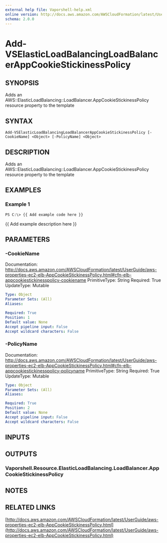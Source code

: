 ```yaml
---
external help file: Vaporshell-help.xml
online version: http://docs.aws.amazon.com/AWSCloudFormation/latest/UserGuide/aws-properties-ec2-elb-AppCookieStickinessPolicy.html
schema: 2.0.0
---
```


# Add-VSElasticLoadBalancingLoadBalancerAppCookieStickinessPolicy

## SYNOPSIS
Adds an AWS::ElasticLoadBalancing::LoadBalancer.AppCookieStickinessPolicy resource property to the template

## SYNTAX

```
Add-VSElasticLoadBalancingLoadBalancerAppCookieStickinessPolicy [-CookieName] <Object> [-PolicyName] <Object>
```

## DESCRIPTION
Adds an AWS::ElasticLoadBalancing::LoadBalancer.AppCookieStickinessPolicy resource property to the template

## EXAMPLES

### Example 1
```
PS C:\> {{ Add example code here }}
```

{{ Add example description here }}

## PARAMETERS

### -CookieName
Documentation: http://docs.aws.amazon.com/AWSCloudFormation/latest/UserGuide/aws-properties-ec2-elb-AppCookieStickinessPolicy.html#cfn-elb-appcookiestickinesspolicy-cookiename
PrimitiveType: String
Required: True
UpdateType: Mutable

```yaml
Type: Object
Parameter Sets: (All)
Aliases: 

Required: True
Position: 1
Default value: None
Accept pipeline input: False
Accept wildcard characters: False
```

### -PolicyName
Documentation: http://docs.aws.amazon.com/AWSCloudFormation/latest/UserGuide/aws-properties-ec2-elb-AppCookieStickinessPolicy.html#cfn-elb-appcookiestickinesspolicy-policyname
PrimitiveType: String
Required: True
UpdateType: Mutable

```yaml
Type: Object
Parameter Sets: (All)
Aliases: 

Required: True
Position: 2
Default value: None
Accept pipeline input: False
Accept wildcard characters: False
```

## INPUTS

## OUTPUTS

### Vaporshell.Resource.ElasticLoadBalancing.LoadBalancer.AppCookieStickinessPolicy

## NOTES

## RELATED LINKS

[http://docs.aws.amazon.com/AWSCloudFormation/latest/UserGuide/aws-properties-ec2-elb-AppCookieStickinessPolicy.html](http://docs.aws.amazon.com/AWSCloudFormation/latest/UserGuide/aws-properties-ec2-elb-AppCookieStickinessPolicy.html)

